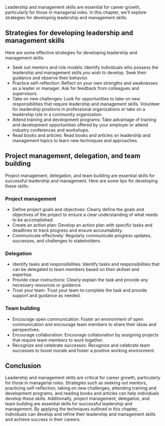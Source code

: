 
Leadership and management skills are essential for career growth, particularly for those in managerial roles. In this chapter, we'll explore strategies for developing leadership and management skills.

Strategies for developing leadership and management skills
----------------------------------------------------------

Here are some effective strategies for developing leadership and management skills:

* Seek out mentors and role models: Identify individuals who possess the leadership and management skills you wish to develop. Seek their guidance and observe their behavior.
* Practice self-reflection: Reflect on your own strengths and weaknesses as a leader or manager. Ask for feedback from colleagues and supervisors.
* Take on new challenges: Look for opportunities to take on new responsibilities that require leadership and management skills. Volunteer for leadership positions in professional organizations or take on a leadership role in a community organization.
* Attend training and development programs: Take advantage of training and development opportunities offered by your employer or attend industry conferences and workshops.
* Read books and articles: Read books and articles on leadership and management topics to learn new techniques and approaches.

Project management, delegation, and team building
-------------------------------------------------

Project management, delegation, and team building are essential skills for successful leadership and management. Here are some tips for developing these skills:

### Project management

* Define project goals and objectives: Clearly define the goals and objectives of the project to ensure a clear understanding of what needs to be accomplished.
* Create an action plan: Develop an action plan with specific tasks and deadlines to track progress and ensure accountability.
* Communicate effectively: Regularly communicate progress updates, successes, and challenges to stakeholders.

### Delegation

* Identify tasks and responsibilities: Identify tasks and responsibilities that can be delegated to team members based on their skillset and expertise.
* Provide clear instructions: Clearly explain the task and provide any necessary resources or guidance.
* Trust your team: Trust your team to complete the task and provide support and guidance as needed.

### Team building

* Encourage open communication: Foster an environment of open communication and encourage team members to share their ideas and perspectives.
* Encourage collaboration: Encourage collaboration by assigning projects that require team members to work together.
* Recognize and celebrate successes: Recognize and celebrate team successes to boost morale and foster a positive working environment.

Conclusion
----------

Leadership and management skills are critical for career growth, particularly for those in managerial roles. Strategies such as seeking out mentors, practicing self-reflection, taking on new challenges, attending training and development programs, and reading books and articles can help individuals develop these skills. Additionally, project management, delegation, and team building are essential skills for successful leadership and management. By applying the techniques outlined in this chapter, individuals can develop and refine their leadership and management skills and achieve success in their careers.
